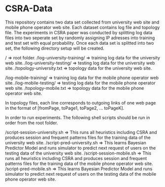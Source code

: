 # CSRA-Data

This repository contains two data set collected from university web site and mobile phone operator web site. Each dataset contains log file and topology file. The experiments
in CSRA paper was conducted by splitting log data files into two seperate set by randomly assigning IP adresses into training and test set with equal probability. Once each data 
set is splitted into two set, the following directory setup will be created.

/ => root folder.
/log-university-training/ => training log data for the university web site.
/log-university-testing/ => testing log data for the university web site.
/topology-university.txt  => topology data for the university web site. 

/log-mobile-training/ => training log data for the mobile phone operator web site.
/log-mobile-testing/ => testing log data for the mobile phone operator web site.
/topology-mobile.txt => topology data for the mobile phone operator web site.

In topology files, each line corresponds to outgoing links of one web page in the format of [fromPage, toPage1, toPage2, ... toPageK].

In order to run experiments. The following shell scripts should be run in order from the root folder.

/script-session-university.sh => This runs all heuristics including CSRA and produces session and frequent patterns files for the training data of the university web site.
/script-pred-university.sh => This learns Bayesian Predictor Model and runs simulator to predict next request of users on the testing data of the university web site.
/script-session-mobile.sh => This runs all heuristics including CSRA and produces session and frequent patterns files for the training data of the mobile phone operator web site.
/script-pred-mobile.sh => This learns Bayesian Predictor Model and runs simulator to predict next request of users on the testing data of the mobile phone operator web site.









